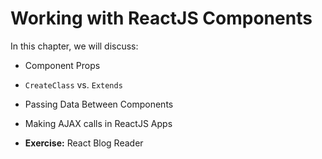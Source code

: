 # Working with ReactJS Components

In this chapter, we will discuss:

- Component Props

- `CreateClass` vs. `Extends`

- Passing Data Between Components

- Making AJAX calls in ReactJS Apps

- **Exercise:** React Blog Reader